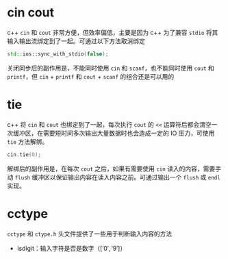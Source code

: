 # cin cout

c++ `cin` 和 `cout` 非常方便，但效率偏低，主要是因为 c++ 为了兼容 `stdio` 将其输入输出流绑定到了一起。可通过以下方法取消绑定

```cpp
std::ios::sync_with_stdio(false);
```

关闭同步后的副作用是，不能同时使用 `cin` 和 `scanf`，也不能同时使用 `cout` 和 `printf`，但 `cin` + `printf` 和 `cout` + `scanf` 的组合还是可以用的

# tie

c++ 将 `cin` 和 `cout` 也绑定到了一起，每次执行 `cout` 的 `<<` 运算符后都会清空一次缓冲区，在需要短时间多次输出大量数据时也会造成一定的 IO 压力，可使用 `tie` 方法解绑。

```cpp
cin.tie(0);
```

解绑后的副作用是，在每次 `cout` 之后，如果有需要使用 `cin` 读入的内容，需要手动 `flush` 缓冲区以保证输出内容在读入内容之前。可通过输出一个 `flush` 或 `endl` 实现。

# cctype

`cctype` 和 `ctype.h` 头文件提供了一些用于判断输入内容的方法
- isdigit：输入字符是否是数字（$['0', '9']$）